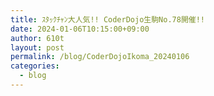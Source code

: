 ```yaml
---
title: ｽﾀｯｸﾁｬﾝ大人気!! CoderDojo生駒No.78開催!!
date: 2024-01-06T10:15:00+09:00
author: 610t
layout: post
permalink: /blog/CoderDojoIkoma_20240106
categories:
  - blog
---
```

